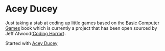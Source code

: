 # Acey Ducey

Just taking a stab at coding up little games based on the [Basic Computer Games](https://github.com/coding-horror/basic-computer-games) book which is currently a project that has been open sourced by Jeff Atwood([Coding Horror](https://blog.codinghorror.com/about-me/)).

Started with [Acey Ducey ](https://github.com/coding-horror/basic-computer-games/tree/main/01_Acey_Ducey)